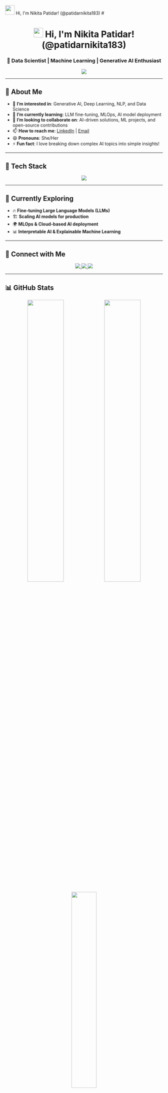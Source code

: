# <h1 align="center">
<img src="https://media.giphy.com/media/hvRJCLFzcasrR4ia7z/giphy.gif" width="30px"/>  
Hi, I'm Nikita Patidar! (@patidarnikita183)
</h1>
# <h1 align="center"> 
  <img src="https://media.giphy.com/media/hvRJCLFzcasrR4ia7z/giphy.gif" width="30px"/> 
  Hi, I'm Nikita Patidar! (@patidarnikita183) 
</h1>

<h3 align="center">🚀 Data Scientist | Machine Learning | Generative AI Enthusiast</h3>

<!-- Typing Animation -->
<p align="center"> 
  <img src="https://readme-typing-svg.herokuapp.com?font=Poppins&weight=600&size=22&pause=1000&color=FFA500&center=true&vCenter=true&width=650&lines=📊+Data+Scientist+|+Gen+AI+|+ML+|+NLP;🧠+Passionate+about+AI,+Deep+Learning+&+Analytics;🚀+Building+Scalable+AI+Solutions+for+Real-World+Impact!" />
</p>

---

## 👋 About Me

- 👀 **I’m interested in**: Generative AI, Deep Learning, NLP, and Data Science  
- 🌱 **I’m currently learning**: LLM fine-tuning, MLOps, AI model deployment  
- 💞️ **I’m looking to collaborate on**: AI-driven solutions, ML projects, and open-source contributions  
- 📫 **How to reach me**: [LinkedIn](https://linkedin.com/in/yourname) | [Email](mailto:your.email@gmail.com)  
- 😄 **Pronouns**: She/Her  
- ⚡ **Fun fact**: I love breaking down complex AI topics into simple insights!

---

## 🚀 Tech Stack
<p align="center">
  <img src="https://skillicons.dev/icons?i=python,tensorflow,pytorch,scikit-learn,fastapi,postgresql,mongodb,aws,azure,git,github,docker,kubernetes,jupyter,vscode" />
</p>

---

## 🌱 Currently Exploring
- 🔥 **Fine-tuning Large Language Models (LLMs)**
- 🏗️ **Scaling AI models for production**
- 🌍 **MLOps & Cloud-based AI deployment**
- 📊 **Interpretable AI & Explainable Machine Learning**

---

## 🔗 Connect with Me
<p align="center">
  <a href="https://linkedin.com/in/yourname" target="_blank"> 
    <img src="https://img.shields.io/badge/LinkedIn-%230077B5.svg?style=for-the-badge&logo=linkedin&logoColor=white" />
  </a> 
  <a href="mailto:your.email@gmail.com"> 
    <img src="https://img.shields.io/badge/Gmail-D14836?style=for-the-badge&logo=gmail&logoColor=white" />
  </a> 
  <a href="https://twitter.com/yourhandle" target="_blank"> 
    <img src="https://img.shields.io/badge/Twitter-%231DA1F2.svg?style=for-the-badge&logo=twitter&logoColor=white" />
  </a>
</p>

---

## 📊 GitHub Stats
<p align="center">
  <img src="https://github-readme-stats.vercel.app/api?username=patidarnikita183&show_icons=true&theme=dark&count_private=true&hide_border=true" width="48%" /> 
  <img src="https://streak-stats.demolab.com?user=patidarnikita183&theme=dark&hide_border=true" width="48%" />
</p>

<p align="center">
  <img src="https://github-readme-stats.vercel.app/api/top-langs/?username=patidarnikita183&layout=compact&theme=dark&hide_border=true" width="40%" />
</p>

---

## 🏆 GitHub Achievements
<p align="center"> 
  <img src="https://github-profile-trophy.vercel.app/?username=patidarnikita183&theme=dark&no-frame=true&no-bg=true&margin-w=15" />
</p>

---

## 🖥️ Latest AI & ML Projects

### 1. 🤖 **LLM-Based Chatbot** (Python, OpenAI API)
- Fine-tuned GPT for personalized responses.

### 2. 📉 **Stock Price Prediction** (Time Series, LSTM, TensorFlow)
- Deep Learning for financial forecasting using LSTM models.

### 3. 🧠 **AI-Powered Resume Screener** (NLP, Transformers)
- Automated resume ranking system using NLP and transformers.

### 4. 🔎 **Fake News Detection** (NLP, BERT)
- Text classification using BERT to detect fake news.

---

## 🐍 Animated Contribution Snake
<p align="center"> 
  <img src="https://github.com/patidarnikita183/patidarnikita183/raw/output/github-contribution-grid-snake.svg" />
</p>

---

✨ **Designed & Built with ❤️ by Nikita Patidar** ✨

<h3 align="center">🚀 Data Scientist | Machine Learning | Generative AI Enthusiast</h3>

<!-- Typing Animation -->
<p align="center">
<img src="https://readme-typing-svg.herokuapp.com?font=Poppins&weight=600&size=22&pause=1000&color=FFA500&center=true&vCenter=true&width=650&lines=📊+Data+Scientist+|+Gen+AI+|+ML+|+NLP;🧠+Passionate+about+AI,+Deep+Learning+&+Analytics;🚀+Building+Scalable+AI+Solutions+for+Real-World+Impact!" />
</p>

---

## 👋 About Me
- 👀 **I’m interested in:** Generative AI, Deep Learning, NLP, and Data Science  
- 🌱 **I’m currently learning:** LLM fine-tuning, MLOps, AI model deployment  
- 💞️ **I’m looking to collaborate on:** AI-driven solutions, ML projects, and open-source contributions  
- 📫 **How to reach me:** [LinkedIn](https://linkedin.com/in/yourname) | [Email](mailto:your.email@gmail.com)  
- 😄 **Pronouns:** She/Her  
- ⚡ **Fun fact:** I love breaking down complex AI topics into simple insights!  

---

## 🚀 Tech Stack
<p align="center">
<img src="https://skillicons.dev/icons?i=python,tensorflow,pytorch,scikit-learn,fastapi,postgresql,mongodb,aws,azure,git,github,docker,kubernetes,jupyter,vscode" />
</p>

---

## 🌱 Currently Exploring
- 🔥 **Fine-tuning Large Language Models (LLMs)**
- 🏗️ **Scaling AI models for production**
- 🌍 **MLOps & Cloud-based AI deployment**
- 📊 **Interpretable AI & Explainable Machine Learning**

---

## 🔗 Connect with Me
<p align="center">
<a href="https://linkedin.com/in/yourname" target="_blank">
<img src="https://img.shields.io/badge/LinkedIn-%230077B5.svg?style=for-the-badge&logo=linkedin&logoColor=white" />
</a>
<a href="mailto:your.email@gmail.com">
<img src="https://img.shields.io/badge/Gmail-D14836?style=for-the-badge&logo=gmail&logoColor=white" />
</a>
<a href="https://twitter.com/yourhandle" target="_blank">
<img src="https://img.shields.io/badge/Twitter-%231DA1F2.svg?style=for-the-badge&logo=twitter&logoColor=white" />
</a>
</p>

---

## 📊 GitHub Stats
<p align="center">
<img src="https://github-readme-stats.vercel.app/api?username=patidarnikita183&show_icons=true&theme=radical&count_private=true&hide_border=true" width="48%" />
<img src="https://streak-stats.demolab.com?user=patidarnikita183&theme=radical&hide_border=true" width="48%" />
</p>

<p align="center">
<img src="https://github-readme-stats.vercel.app/api/top-langs/?username=patidarnikita183&layout=compact&theme=radical&hide_border=true" width="40%" />
</p>

---

## 🏆 GitHub Achievements
<p align="center">
<img src="https://github-profile-trophy.vercel.app/?username=patidarnikita183&theme=radical&no-frame=true&no-bg=true&margin-w=15" />
</p>

---

## 🖥️ Latest AI & ML Projects
- 🤖 **LLM-Based Chatbot** (Python, OpenAI API) — *Fine-tuned GPT for personalized responses*  
- 📉 **Stock Price Prediction** (Time Series, LSTM, TensorFlow) — *Deep Learning for financial forecasting*  
- 🧠 **AI-Powered Resume Screener** (NLP, Transformers) — *Automated resume ranking using AI*  
- 🔎 **Fake News Detection** (NLP, BERT) — *Text classification using transformers*  

---

## 🐍 Animated Contribution Snake
<p align="center">
<img src="https://github.com/patidarnikita183/patidarnikita183/raw/output/github-contribution-grid-snake.svg" />
</p>

---

✨ *Designed & Built with ❤️ by Nikita Patidar* ✨  
